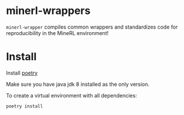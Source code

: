 # minerl-wrappers

`minerl-wrapper` compiles common wrappers and standardizes code for reproducibility in the MineRL environment!

# Install

Install [poetry](https://python-poetry.org/docs/#installation)

Make sure you have java jdk 8 installed as the only version.

To create a virtual environment with all dependencies:
```
poetry install
```
